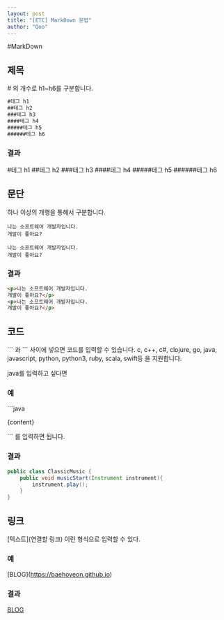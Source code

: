 ```yaml
---
layout: post
title: "[ETC] MarkDown 문법"
author: "Qoo"
---
```


#MarkDown
## 제목
\# 의 개수로 h1~h6를 구분합니다.

```markdown
#테그 h1
##테그 h2
###테그 h3
####테그 h4
#####테그 h5
######테그 h6
```
### 결과
#테그 h1
##테그 h2
###테그 h3
####테그 h4
#####테그 h5
######테그 h6

## 문단
하나 이상의 개행을 통해서 구분합니다.
```
나는 소프트웨어 개발자입니다.
개발이 좋아요?
 
나는 소프트웨어 개발자입니다.
개발이 좋아요?
```
### 결과
````html
<p>나는 소프트웨어 개발자입니다.
개발이 좋아요?</p>
<p>나는 소프트웨어 개발자입니다.
개발이 좋아요?</p>
````

## 코드
\`\`\` 과 \`\`\` 사이에 넣으면 코드를 입력할 수 있습니다.
c, c++, c#, clojure, go, java, javascript, python, python3, ruby, scala, swift등 을 지원합니다.

java를 입력하고 싶다면

### 예
\```java

{content}

\``` 
를 입력하면 됩니다.

### 결과
```java
public class ClassicMusic {
	public void musicStart(Instrument instrument){
		instrument.play();
	}
}
```

## 링크
\[텍스트\]\(연결할 링크\) 이런 형식으로 입력할 수 있다.

### 예
\[BLOG](https://baehoyeon.github.io)

### 결과
[BLOG](https://baehoyeon.github.io)
